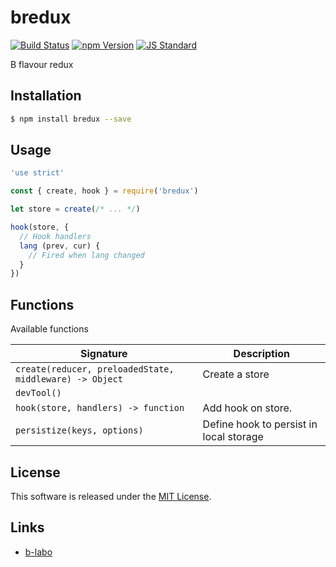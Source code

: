 bredux
==========

<!---
This file is generated by ape-tmpl. Do not update manually.
--->

<!-- Badge Start -->
<a name="badges"></a>

[![Build Status][bd_travis_shield_url]][bd_travis_url]
[![npm Version][bd_npm_shield_url]][bd_npm_url]
[![JS Standard][bd_standard_shield_url]][bd_standard_url]

[bd_repo_url]: https://github.com/b-labo/bredux
[bd_travis_url]: http://travis-ci.org/b-labo/bredux
[bd_travis_shield_url]: http://img.shields.io/travis/b-labo/bredux.svg?style=flat
[bd_travis_com_url]: http://travis-ci.com/b-labo/bredux
[bd_travis_com_shield_url]: https://api.travis-ci.com/b-labo/bredux.svg?token=
[bd_license_url]: https://github.com/b-labo/bredux/blob/master/LICENSE
[bd_codeclimate_url]: http://codeclimate.com/github/b-labo/bredux
[bd_codeclimate_shield_url]: http://img.shields.io/codeclimate/github/b-labo/bredux.svg?style=flat
[bd_codeclimate_coverage_shield_url]: http://img.shields.io/codeclimate/coverage/github/b-labo/bredux.svg?style=flat
[bd_gemnasium_url]: https://gemnasium.com/b-labo/bredux
[bd_gemnasium_shield_url]: https://gemnasium.com/b-labo/bredux.svg
[bd_npm_url]: http://www.npmjs.org/package/bredux
[bd_npm_shield_url]: http://img.shields.io/npm/v/bredux.svg?style=flat
[bd_standard_url]: http://standardjs.com/
[bd_standard_shield_url]: https://img.shields.io/badge/code%20style-standard-brightgreen.svg

<!-- Badge End -->


<!-- Description Start -->
<a name="description"></a>

B flavour redux

<!-- Description End -->


<!-- Overview Start -->
<a name="overview"></a>



<!-- Overview End -->


<!-- Sections Start -->
<a name="sections"></a>

<!-- Section from "doc/guides/01.Installation.md.hbs" Start -->

<a name="section-doc-guides-01-installation-md"></a>

Installation
-----

```bash
$ npm install bredux --save
```


<!-- Section from "doc/guides/01.Installation.md.hbs" End -->

<!-- Section from "doc/guides/02.Usage.md.hbs" Start -->

<a name="section-doc-guides-02-usage-md"></a>

Usage
---------

```javascript
'use strict'

const { create, hook } = require('bredux')

let store = create(/* ... */)

hook(store, {
  // Hook handlers
  lang (prev, cur) {
    // Fired when lang changed
  }
})

```


<!-- Section from "doc/guides/02.Usage.md.hbs" End -->

<!-- Section from "doc/guides/03.Functions.md.hbs" Start -->

<a name="section-doc-guides-03-functions-md"></a>

Functions
---------

Available functions

| Signature | Description |
| ---- | ----------- |
| `create(reducer, preloadedState, middleware) -> Object` | Create a store |
| `devTool()` |  |
| `hook(store, handlers) -> function` | Add hook on store. |
| `persistize(keys, options)` | Define hook to persist in local storage |


<!-- Section from "doc/guides/03.Functions.md.hbs" End -->


<!-- Sections Start -->


<!-- LICENSE Start -->
<a name="license"></a>

License
-------
This software is released under the [MIT License](https://github.com/b-labo/bredux/blob/master/LICENSE).

<!-- LICENSE End -->


<!-- Links Start -->
<a name="links"></a>

Links
------

+ [b-labo][b_labo_url]

[b_labo_url]: https://github.com/b-labo

<!-- Links End -->
